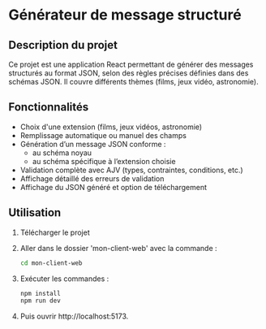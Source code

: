 # Générateur de message structuré

## Description du projet

Ce projet est une application React permettant de générer des messages structurés au format JSON, selon des règles précises définies dans des schémas JSON. Il couvre différents thèmes (films, jeux vidéo, astronomie).

## Fonctionnalités

- Choix d'une extension (films, jeux vidéos, astronomie)
- Remplissage automatique ou manuel des champs
- Génération d’un message JSON conforme :
  - au schéma noyau
  - au schéma spécifique à l’extension choisie
- Validation complète avec AJV (types, contraintes, conditions, etc.)
- Affichage détaillé des erreurs de validation
- Affichage du JSON généré et option de téléchargement

## Utilisation

1. Télécharger le projet

2. Aller dans le dossier 'mon-client-web' avec la commande :
   ```bash
   cd mon-client-web
   ```
3. Exécuter les commandes :
    ```bash
    npm install
    npm run dev
    ```
4. Puis ouvrir http://localhost:5173.

